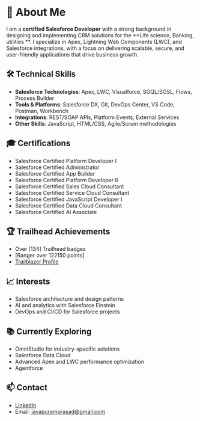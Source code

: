 # 👋 About Me

I am a **certified Salesforce Developer** with a strong background in designing and implementing CRM solutions for the **Life science, Banking, utilities **. I specialize in Apex, Lightning Web Components (LWC), and Salesforce integrations, with a focus on delivering scalable, secure, and user-friendly applications that drive business growth.

## 🛠️ Technical Skills

- **Salesforce Technologies**: Apex, LWC, Visualforce, SOQL/SOSL, Flows, Process Builder  
- **Tools & Platforms**: Salesforce DX, Git, DevOps Center, VS Code, Postman, Workbench  
- **Integrations**: REST/SOAP APIs, Platform Events, External Services  
- **Other Skills**: JavaScript, HTML/CSS, Agile/Scrum methodologies

## 🎓 Certifications

- Salesforce Certified Platform Developer I  
- Salesforce Certified Administrator  
- Salesforce Certified App Builder  
- Salesforce Certified Platform Developer II
- Salesforce Certified Sales Cloud Consultant
- Salesforce Certified Service Cloud Consultant
- Salesforce Certified JavaScript Developer I
- Salesforce Certified Data Cloud Consultant
- Salesforce Certified AI Associate

## 🏆 Trailhead Achievements

- Over [134] Trailhead badges  
- [Ranger over 122150 points]  
- [Trailblazer Profile](https://www.salesforce.com/trailblazer/rjavapu)

## 📈 Interests
 
- Salesforce architecture and design patterns  
- AI and analytics with Salesforce Einstein  
- DevOps and CI/CD for Salesforce projects

## 📚 Currently Exploring

- OmniStudio for industry-specific solutions  
- Salesforce Data Cloud  
- Advanced Apex and LWC performance optimization
- Agentforce

## 📫 Contact

- [LinkedIn](https://www.linkedin.com/in/ramprasadjavapu)   
- Email: javapuramprasad@gmail.com
